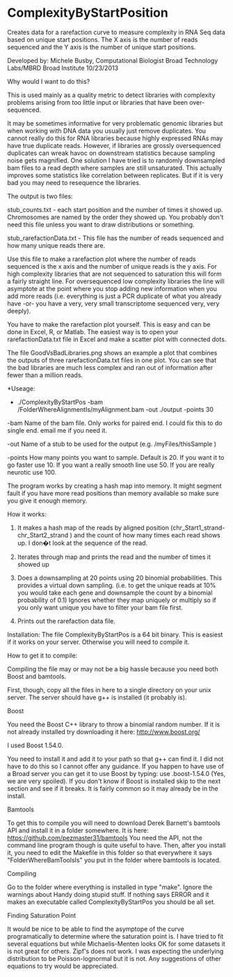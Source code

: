ComplexityByStartPosition
=========================

Creates data for a rarefaction curve to measure complexity in RNA Seq data based on unique start positions.  The X axis is the number of reads sequenced and the Y axis is the number of unique start positions.

Developed by: Michele Busby, Computational Biologist
Broad Technology Labs/MBRD
Broad Institute 
10/23/2013


Why would I want to do this?

This is used mainly as a quality metric to detect libraries with complexity problems arising from too little input or libraries that have been over-sequenced. 

It may be sometimes informative for very problematic genomic libraries but when working with DNA data you usually just remove duplicates.  You cannot really do this for RNA libraries because highly expressed RNAs may have true duplicate reads.  However, if libraries are grossly oversequenced duplicates can wreak havoc on downstream statistics because sampling noise gets magnified.  One solution I have tried is to randomly downsampled bam files to a read depth where samples are still unsaturated.  This actually improves some statistics like correlation between replicates.  But if it is very bad you may need to resequence the libraries.

The output is two files:

stub_counts.txt - each start position and the number of times it showed up.  Chromosomes are named by the order they showed up.  You probably don't need this file unless you want to draw distributions or something.

stub_rarefactionData.txt - This file has the number of reads sequenced and how many unique reads there are.

Use this file to make a rarefaction plot where the number of reads sequenced is the x axis and the number of unique reads is the y axis.  For high complexity libraries that are not sequenced to saturation this will form a fairly straight line.  For oversequenced low complexity libraries the line will asymptote at the point where you stop adding new information when you add more reads (i.e. everything is just a PCR duplicate of what you already have -or- you have a very, very small transcriptome sequenced very, very deeply).

You have to make the rarefaction plot yourself.  This is easy and can be done in Excel, R, or Matlab. The easiest way is to open your rarefactionData.txt file in Excel and make a scatter plot with connected dots.

The file GoodVsBadLibraries.png shows an example a plot that combines the outputs of three rarefactionData.txt files in one plot.  You can see that the bad libraries are much less complex and ran out of information after fewer than a million reads. 

*Useage: 
 * ./ComplexityByStartPos -bam /FolderWhereAlignmentIs/myAlignment.bam -out ./output -points 30
 
 -bam Name of the bam file.  Only works for paired end.  I could fix this to do single end. email me if you need it.

-out Name of a stub to be used for the output (e.g. /myFiles/thisSample )

-points How many points you want to sample.  Default is 20.  If you want it to go faster use 10.  If you want a really smooth line use 50. If you are really neurotic use 100.

The program works by creating a hash map into memory.  It might segment fault if you have more read positions than memory available so make sure you give it enough memory.


How it works:
1)	It makes a hash map of the reads by aligned position (chr_Start1_strand-chr_Start2_strand ) and the count of how many times each read shows up.  I don�t look at the sequence of the read.

2)	Iterates through map and prints the read and the number of times it showed up

3) Does a downsampling at 20 points using 20 binomial probabilities.  This provides a virtual down sampling. 
(i.e. to get the unique reads at 10% you would take each gene and downsample the count by a binomial probability of 0.1)
Ignores whether they map uniquely or multiply so if you only want unique you have to filter your bam file first.

4)	Prints out the rarefaction data file.


Installation:
The file ComplexityByStartPos is a 64 bit binary.  This is easiest if it works on your server.  Otherwise you will need to compile it.

How to get it to compile:

Compiling the file may or may not be a big hassle because you need both Boost and bamtools.

First, though, copy all the files in here to a single directory on your unix server.  The server should have g++ is installed (it probably is).

Boost

You need the Boost C++ library to throw a binomial random number. If it is not already installed try downloading it here: http://www.boost.org/

I used Boost 1.54.0.

You need to install it and add it to your path so that g++ can find it.  I did not have to do this so I cannot offer any guidance.
If you happen to have use of a Broad server you can get it to use Boost by typing: use .boost-1.54.0
(Yes, we are very spoiled).
If you don't know if Boost is installed skip to the next section and see if it breaks.  It is fairly common so it may already be in the install.

Bamtools

To get this to compile you will need to download Derek Barnett's bamtools API and install it in a folder somewhere.
It is here: https://github.com/pezmaster31/bamtools
You need the API, not the command line program though is quite useful to have.
Then, after you install it, you need to edit the Makefile in this folder so that everywhere it says "FolderWhereBamToolsIs" you put in the folder where bamtools is located.

Compiling

Go to the folder where everything is installed in type "make".  Ignore the warnings about Handy doing stupid stuff.
If nothing says ERROR and it makes an executable called ComplexityByStartPos you should be all set.

Finding Saturation Point

It would be nice to be able to find the asymptope of the curve programatically to determine where the saturation point is.  I have tried to fit several equations but while Michaelis-Menten looks OK for some datasets it is not great for others.  Zipf's does not work.  I was expecting the underlying distribution to be Poisson-lognormal but it is not.  Any suggestions of other equations to try would be appreciated.
